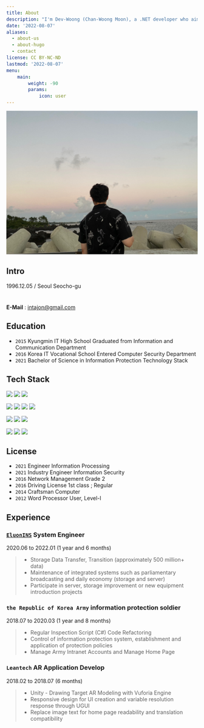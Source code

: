 ```yaml
---
title: About
description: "I'm Dev-Woong (Chan-Woong Moon), a .NET developer who aims for clean code."
date: '2022-08-07'
aliases:
  - about-us
  - about-hugo
  - contact
license: CC BY-NC-ND
lastmod: '2022-08-07'
menu:
    main: 
        weight: -90
        params:
            icon: user
---
```


![Developer Dev-Woong](dev-woong.jpeg)

## Intro

1996.12.05 / Seoul Seocho-gu
#
**E-Mail** : intajon@gmail.com


## Education

- `2015` Kyungmin IT High School Graduated from Information and Communication Department
- `2016` Korea IT Vocational School Entered Computer Security Department
- `2021` Bachelor of Science in Information Protection Technology Stack


## Tech Stack

![](https://img.shields.io/badge/.NET%20Core-512BD4?style=flat-square&logo=dotnet&logoColor=white)
![](https://img.shields.io/badge/C%20Sharp-239120?style=flat-square&logo=csharp&logoColor=white)
![](https://img.shields.io/badge/Unity-FFFFFF?style=flat-square&logo=unity&logoColor=black)

![](https://img.shields.io/badge/Git-F05032?style=flat-square&logo=git&logoColor=white)
![](https://img.shields.io/badge/Github-181717?style=flat-square&logo=github&logoColor=white)
![](https://img.shields.io/badge/SourceTree-0052CC?style=flat-square&logo=sourcetree&logoColor=white)
![](https://img.shields.io/badge/GitKraken-179287?style=flat-square&logo=gitkraken&logoColor=white)

![](https://img.shields.io/badge/Mac%20OS-333333?style=flat-square&logo=apple&logoColor=white)
![](https://img.shields.io/badge/Linux-DC8634?style=flat-square&logo=linux&logoColor=white)
![](https://img.shields.io/badge/Windows-0078D6?style=flat-square&logo=Windows&logoColor=white)

![](https://img.shields.io/badge/Jetbrains%20Rider-000000?style=flat-square&logo=rider&logoColor=white)
![](https://img.shields.io/badge/Visual%20Studio-5C2D91?style=flat-square&logo=VisualStudio&logoColor=white)
![](https://img.shields.io/badge/Visual%20Studio%20Code-007ACC?style=flat-square&logo=VisualStudioCode&logoColor=white)


## License

- `2021` Engineer Information Processing
- `2021` Industry Engineer Information Security
- `2016` Network Management Grade 2
- `2016` Driving License 1st class ; Regular
- `2014` Craftsman Computer
- `2012` Word Processor User, Level-I


## Experience

###  [`EluonINS`](http://www.eluonins.com) System Engineer
2020.06 to 2022.01 (1 year and 6 months)
> - Storage Data Transfer, Transition (approximately 500 million+ data)
> - Maintenance of integrated systems such as parliamentary broadcasting and daily economy (storage and server)
> - Participate in server, storage improvement or new equipment introduction projects


### `the Republic of Korea Army` information protection soldier
2018.07 to 2020.03 (1 year and 8 months)
> - Regular Inspection Script (C#) Code Refactoring
> - Control of information protection system, establishment and application of protection policies
> - Manage Army Intranet Accounts and Manage Home Page


### `Leantech` AR Application Develop
2018.02 to 2018.07 (6 months)

> - Unity - Drawing Target AR Modeling with Vuforia Engine
> - Responsive design for UI creation and variable resolution response through UGUI
> - Replace image text for home page readability and translation compatibility
